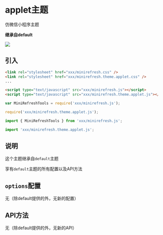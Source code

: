 # applet主题

仿微信小程序主题

__继承自default__

![](https://minirefresh.github.io/minirefresh/staticresource/screenshoot/theme_applet.gif)

## 引入

```html
<link rel="stylesheet" href="xxx/minirefresh.css" />
<link rel="stylesheet" href="xxx/minirefresh.theme.applet.css" />
...

<script type="text/javascript" src="xxx/minirefresh.js"></script>
<script type="text/javascript" src="xxx/minirefresh.theme.applet.js"></script>
```

```js
var MiniRefreshTools = require('xxx/minirefresh.js');

require('xxx/minirefresh.theme.applet.js');
```

```js
import { MiniRefreshTools } from 'xxx/minirefresh.js';

import 'xxx/minirefresh.theme.applet.js';
```

## 说明

这个主题继承自`default`主题

享有`default`主题的所有配置以及API方法

## `options`配置

无（除default提供的外，无新的配置）

## API方法

无（除default提供的外，无新的API）

